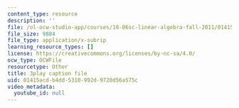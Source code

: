 ```yaml
---
content_type: resource
description: ''
file: /ol-ocw-studio-app/courses/18-06sc-linear-algebra-fall-2011/01415acdb4dd5310992d9720d56a575c_BaBoztM9Q1w.vtt
file_size: 9884
file_type: application/x-subrip
learning_resource_types: []
license: https://creativecommons.org/licenses/by-nc-sa/4.0/
ocw_type: OCWFile
resourcetype: Other
title: 3play caption file
uid: 01415acd-b4dd-5310-992d-9720d56a575c
video_metadata:
  youtube_id: null
---
```

